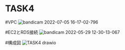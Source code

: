 # TASK4

#VPC
![bandicam 2022-07-05 16-17-02-796](https://user-images.githubusercontent.com/105532255/177272940-da2fffd3-9f3a-412d-8a03-e067eebe622b.jpg)

#EC2とRDS接続
![bandicam 2022-05-29 12-30-13-067](https://user-images.githubusercontent.com/105532255/177272951-1ded1750-5634-492d-af73-5d40919c0c63.jpg)

#構成図
![TASK4 drawio](https://user-images.githubusercontent.com/105532255/177459196-395e9caf-8b87-4b91-9f41-5ac1ce1c864b.png)
